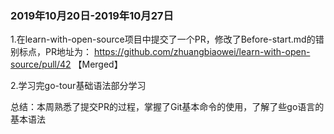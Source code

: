 ### 2019年10月20日-2019年10月27日

1.在learn-with-open-source项目中提交了一个PR，修改了Before-start.md的错别标点，PR地址为： https://github.com/zhuangbiaowei/learn-with-open-source/pull/42   【Merged】

2.学习完go-tour基础语法部分学习

总结：本周熟悉了提交PR的过程，掌握了Git基本命令的使用，了解了些go语言的基本语法